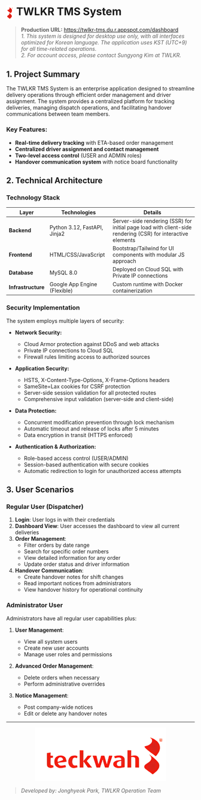 
# <img src="main/static/images/favicon.ico" alt="TWLKR Logo" width="20" style="vertical-align: middle;"/> TWLKR TMS System

> **Production URL:** https://twlkr-tms.du.r.appspot.com/dashboard <br>
> *1. This system is designed for desktop use only, with all interfaces optimized for Korean language. The application uses KST (UTC+9) for all time-related operations.* <br>
> *2. For account access, please contact Sungyong Kim at TWLKR.* <br>

## 1. Project Summary

The TWLKR TMS System is an enterprise application designed to streamline delivery operations through efficient order management and driver assignment. The system provides a centralized platform for tracking deliveries, managing dispatch operations, and facilitating handover communications between team members.

### Key Features:
- **Real-time delivery tracking** with ETA-based order management
- **Centralized driver assignment and contact management**
- **Two-level access control** (USER and ADMIN roles)
- **Handover communication system** with notice board functionality

## 2. Technical Architecture

### Technology Stack

| Layer | Technologies | Details |
|-------|--------------|---------|
| **Backend** | Python 3.12, FastAPI, Jinja2 | Server-side rendering (SSR) for initial page load with client-side rendering (CSR) for interactive elements |
| **Frontend** | HTML/CSS/JavaScript | Bootstrap/Tailwind for UI components with modular JS approach |
| **Database** | MySQL 8.0 | Deployed on Cloud SQL with Private IP connections |
| **Infrastructure** | Google App Engine (Flexible) | Custom runtime with Docker containerization |

### Security Implementation

The system employs multiple layers of security:

- **Network Security:**
  - Cloud Armor protection against DDoS and web attacks
  - Private IP connections to Cloud SQL
  - Firewall rules limiting access to authorized sources

- **Application Security:**
  - HSTS, X-Content-Type-Options, X-Frame-Options headers
  - SameSite=Lax cookies for CSRF protection
  - Server-side session validation for all protected routes
  - Comprehensive input validation (server-side and client-side)

- **Data Protection:**
  - Concurrent modification prevention through lock mechanism
  - Automatic timeout and release of locks after 5 minutes
  - Data encryption in transit (HTTPS enforced)

- **Authentication & Authorization:**
  - Role-based access control (USER/ADMIN)
  - Session-based authentication with secure cookies
  - Automatic redirection to login for unauthorized access attempts

## 3. User Scenarios

### Regular User (Dispatcher)

1. **Login**: User logs in with their credentials
2. **Dashboard View**: User accesses the dashboard to view all current deliveries
3. **Order Management**:
   - Filter orders by date range
   - Search for specific order numbers
   - View detailed information for any order
   - Update order status and driver information
4. **Handover Communication**:
   - Create handover notes for shift changes
   - Read important notices from administrators
   - View handover history for operational continuity

### Administrator User

Administrators have all regular user capabilities plus:

1. **User Management**:
   - View all system users
   - Create new user accounts
   - Manage user roles and permissions

2. **Advanced Order Management**:
   - Delete orders when necessary
   - Perform administrative overrides

3. **Notice Management**:
   - Post company-wide notices
   - Edit or delete any handover notes

---
 <div align="center">
  <img src="main/static/images/logo.png" alt="TWLKR Logo" width="350"/>
</div>

> *Developed by: Jonghyeok Park, TWLKR Operation Team*  
